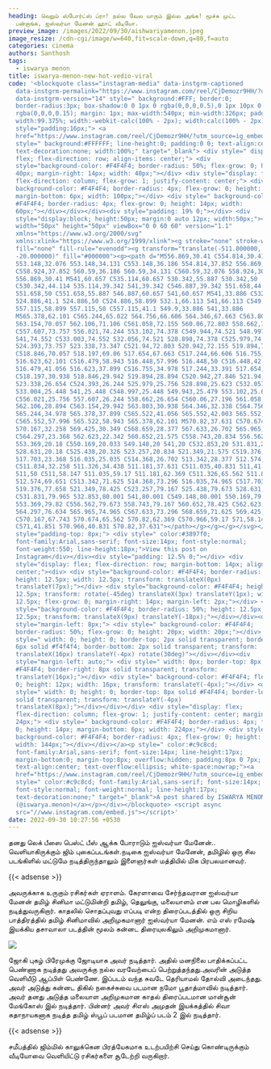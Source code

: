 ```yaml
---
heading: வெறும் ஸ்போர்ட்ஸ் ப்ரா! நல்ல வேல யாரும் இல்ல அங்க! மூச்சு முட்ட
  பன்றாங்க, ஐஸ்வர்யா மேனன் ஹாட் வீடியோ.
preview_image: /images/2022/09/30/aishwariyamenon.jpeg
image_resize: /cdn-cgi/image/w=640,fit=scale-down,q=80,f=auto
categories: cinema
authors: Santhosh
tags:
  - iswarya menon
title: iswarya-menon-new-hot-vedio-viral
code: '<blockquote class="instagram-media" data-instgrm-captioned
  data-instgrm-permalink="https://www.instagram.com/reel/CjDemozr9HH/?utm_source=ig_embed&amp;utm_campaign=loading"
  data-instgrm-version="14" style=" background:#FFF; border:0;
  border-radius:3px; box-shadow:0 0 1px 0 rgba(0,0,0,0.5),0 1px 10px 0
  rgba(0,0,0,0.15); margin: 1px; max-width:540px; min-width:326px; padding:0;
  width:99.375%; width:-webkit-calc(100% - 2px); width:calc(100% - 2px);"><div
  style="padding:16px;"> <a
  href="https://www.instagram.com/reel/CjDemozr9HH/?utm_source=ig_embed&amp;utm_campaign=loading"
  style=" background:#FFFFFF; line-height:0; padding:0 0; text-align:center;
  text-decoration:none; width:100%;" target="_blank"> <div style=" display:
  flex; flex-direction: row; align-items: center;"> <div
  style="background-color: #F4F4F4; border-radius: 50%; flex-grow: 0; height:
  40px; margin-right: 14px; width: 40px;"></div> <div style="display: flex;
  flex-direction: column; flex-grow: 1; justify-content: center;"> <div style="
  background-color: #F4F4F4; border-radius: 4px; flex-grow: 0; height: 14px;
  margin-bottom: 6px; width: 100px;"></div> <div style=" background-color:
  #F4F4F4; border-radius: 4px; flex-grow: 0; height: 14px; width:
  60px;"></div></div></div><div style="padding: 19% 0;"></div> <div
  style="display:block; height:50px; margin:0 auto 12px; width:50px;"><svg
  width="50px" height="50px" viewBox="0 0 60 60" version="1.1"
  xmlns="https://www.w3.org/2000/svg"
  xmlns:xlink="https://www.w3.org/1999/xlink"><g stroke="none" stroke-width="1"
  fill="none" fill-rule="evenodd"><g transform="translate(-511.000000,
  -20.000000)" fill="#000000"><g><path d="M556.869,30.41 C554.814,30.41
  553.148,32.076 553.148,34.131 C553.148,36.186 554.814,37.852 556.869,37.852
  C558.924,37.852 560.59,36.186 560.59,34.131 C560.59,32.076 558.924,30.41
  556.869,30.41 M541,60.657 C535.114,60.657 530.342,55.887 530.342,50
  C530.342,44.114 535.114,39.342 541,39.342 C546.887,39.342 551.658,44.114
  551.658,50 C551.658,55.887 546.887,60.657 541,60.657 M541,33.886 C532.1,33.886
  524.886,41.1 524.886,50 C524.886,58.899 532.1,66.113 541,66.113 C549.9,66.113
  557.115,58.899 557.115,50 C557.115,41.1 549.9,33.886 541,33.886
  M565.378,62.101 C565.244,65.022 564.756,66.606 564.346,67.663 C563.803,69.06
  563.154,70.057 562.106,71.106 C561.058,72.155 560.06,72.803 558.662,73.347
  C557.607,73.757 556.021,74.244 553.102,74.378 C549.944,74.521 548.997,74.552
  541,74.552 C533.003,74.552 532.056,74.521 528.898,74.378 C525.979,74.244
  524.393,73.757 523.338,73.347 C521.94,72.803 520.942,72.155 519.894,71.106
  C518.846,70.057 518.197,69.06 517.654,67.663 C517.244,66.606 516.755,65.022
  516.623,62.101 C516.479,58.943 516.448,57.996 516.448,50 C516.448,42.003
  516.479,41.056 516.623,37.899 C516.755,34.978 517.244,33.391 517.654,32.338
  C518.197,30.938 518.846,29.942 519.894,28.894 C520.942,27.846 521.94,27.196
  523.338,26.654 C524.393,26.244 525.979,25.756 528.898,25.623 C532.057,25.479
  533.004,25.448 541,25.448 C548.997,25.448 549.943,25.479 553.102,25.623
  C556.021,25.756 557.607,26.244 558.662,26.654 C560.06,27.196 561.058,27.846
  562.106,28.894 C563.154,29.942 563.803,30.938 564.346,32.338 C564.756,33.391
  565.244,34.978 565.378,37.899 C565.522,41.056 565.552,42.003 565.552,50
  C565.552,57.996 565.522,58.943 565.378,62.101 M570.82,37.631 C570.674,34.438
  570.167,32.258 569.425,30.349 C568.659,28.377 567.633,26.702 565.965,25.035
  C564.297,23.368 562.623,22.342 560.652,21.575 C558.743,20.834 556.562,20.326
  553.369,20.18 C550.169,20.033 549.148,20 541,20 C532.853,20 531.831,20.033
  528.631,20.18 C525.438,20.326 523.257,20.834 521.349,21.575 C519.376,22.342
  517.703,23.368 516.035,25.035 C514.368,26.702 513.342,28.377 512.574,30.349
  C511.834,32.258 511.326,34.438 511.181,37.631 C511.035,40.831 511,41.851
  511,50 C511,58.147 511.035,59.17 511.181,62.369 C511.326,65.562 511.834,67.743
  512.574,69.651 C513.342,71.625 514.368,73.296 516.035,74.965 C517.703,76.634
  519.376,77.658 521.349,78.425 C523.257,79.167 525.438,79.673 528.631,79.82
  C531.831,79.965 532.853,80.001 541,80.001 C549.148,80.001 550.169,79.965
  553.369,79.82 C556.562,79.673 558.743,79.167 560.652,78.425 C562.623,77.658
  564.297,76.634 565.965,74.965 C567.633,73.296 568.659,71.625 569.425,69.651
  C570.167,67.743 570.674,65.562 570.82,62.369 C570.966,59.17 571,58.147 571,50
  C571,41.851 570.966,40.831 570.82,37.631"></path></g></g></g></svg></div><div
  style="padding-top: 8px;"> <div style=" color:#3897f0;
  font-family:Arial,sans-serif; font-size:14px; font-style:normal;
  font-weight:550; line-height:18px;">View this post on
  Instagram</div></div><div style="padding: 12.5% 0;"></div> <div
  style="display: flex; flex-direction: row; margin-bottom: 14px; align-items:
  center;"><div> <div style="background-color: #F4F4F4; border-radius: 50%;
  height: 12.5px; width: 12.5px; transform: translateX(0px)
  translateY(7px);"></div> <div style="background-color: #F4F4F4; height:
  12.5px; transform: rotate(-45deg) translateX(3px) translateY(1px); width:
  12.5px; flex-grow: 0; margin-right: 14px; margin-left: 2px;"></div> <div
  style="background-color: #F4F4F4; border-radius: 50%; height: 12.5px; width:
  12.5px; transform: translateX(9px) translateY(-18px);"></div></div><div
  style="margin-left: 8px;"> <div style=" background-color: #F4F4F4;
  border-radius: 50%; flex-grow: 0; height: 20px; width: 20px;"></div> <div
  style=" width: 0; height: 0; border-top: 2px solid transparent; border-left:
  6px solid #f4f4f4; border-bottom: 2px solid transparent; transform:
  translateX(16px) translateY(-4px) rotate(30deg)"></div></div><div
  style="margin-left: auto;"> <div style=" width: 0px; border-top: 8px solid
  #F4F4F4; border-right: 8px solid transparent; transform:
  translateY(16px);"></div> <div style=" background-color: #F4F4F4; flex-grow:
  0; height: 12px; width: 16px; transform: translateY(-4px);"></div> <div
  style=" width: 0; height: 0; border-top: 8px solid #F4F4F4; border-left: 8px
  solid transparent; transform: translateY(-4px)
  translateX(8px);"></div></div></div> <div style="display: flex;
  flex-direction: column; flex-grow: 1; justify-content: center; margin-bottom:
  24px;"> <div style=" background-color: #F4F4F4; border-radius: 4px; flex-grow:
  0; height: 14px; margin-bottom: 6px; width: 224px;"></div> <div style="
  background-color: #F4F4F4; border-radius: 4px; flex-grow: 0; height: 14px;
  width: 144px;"></div></div></a><p style=" color:#c9c8cd;
  font-family:Arial,sans-serif; font-size:14px; line-height:17px;
  margin-bottom:0; margin-top:8px; overflow:hidden; padding:8px 0 7px;
  text-align:center; text-overflow:ellipsis; white-space:nowrap;"><a
  href="https://www.instagram.com/reel/CjDemozr9HH/?utm_source=ig_embed&amp;utm_campaign=loading"
  style=" color:#c9c8cd; font-family:Arial,sans-serif; font-size:14px;
  font-style:normal; font-weight:normal; line-height:17px;
  text-decoration:none;" target="_blank">A post shared by ISWARYA MENON
  (@iswarya.menon)</a></p></div></blockquote> <script async
  src="//www.instagram.com/embed.js"></script>'
date: 2022-09-30 10:27:56 +0530
---
```

தனது லெக் பீஸை பெஸ்ட் பீஸ் ஆக்க போராடும் ஐஸ்வர்யா மேனேன்.. வெளியாகிருக்கும் ஜிம் புகைப்படங்கள்.நடிகை ஐஸ்வர்யா மேனேன், தமிழில் ஒரு சில படங்கிளில் மட்டுமே நடித்திருந்தாலும் இளைஞர்கள் மத்தியில் மிக பிரபலமானவர். 

{{< adsense >}}

அவருக்காக உருகும் ரசிகர்கள் ஏராளம்.  கேரளாவை சேர்ந்தவரான ஐஸ்வர்யா மேனன் தமிழ் சினிமா மட்டுமின்றி தமிழ், தெலுங்கு, மலையாளம் என பல மொழிகளில் நடித்துவருகிறார். 
காதலில் சொதப்புவது எப்படி என்ற‌ திரைப்படத்தில் ஒரு சிறிய பாத்திரத்தில் தமிழ் சினிமாவில் அறிமுகமானார் ஐஸ்வர்யா மேனன். எம் எஸ் ரமேஷ் இயக்கிய தசாவாலா படத்தின் மூலம் கன்னட திரையுலகிலும் அறிமுகமானார். 

![](/images/2022/09/30/iswarya-menon-new-hot-vedio-viral.jpeg)

ஜோகி புகழ் பிரேமுக்கு ஜோடியாக அவர் நடித்தார். அதில் மனநிலை பாதிக்கப்பட்ட பெண்ணாக நடித்தது அவருக்கு நல்ல வரவேற்பைப் பெற்றுத்தந்தது.அவரின் அடுத்த வெளியீடு ஆப்பிள் பெண்ணே. இப்படம் வந்த சுவடே தெரியாமல் தோல்வி அடைந்தது. அவர் அடுத்து கன்னட திகில் நகைச்சுவை படமான நமோ பூதாத்மாவில் நடித்தார். அவர் தனது அடுத்த மலையாள அறிமுகமான காதல் திரைப்படமான மான்சூன் மேங்கோஸ் இல் நடித்தார். பின்னர் அவர் சிஎஸ் அமுதன் இயக்கத்தில் சிவா கதாநாயகனாக நடித்த தமிழ் ஸ்பூப் படமான தமிழ்ப் படம் 2 இல் நடித்தார்.

{{< adsense >}}


சமீபத்தில் ஜிம்மில் காலுக்கென பிரத்யேகமாக உடற்பயிற்சி செய்து கொண்டிருக்கும் வீடியோவை  வெளியிட்டு ரசிகர்களை சூடேற்றி வருகிறார்.